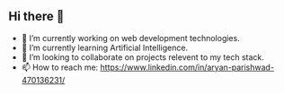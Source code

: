## Hi there 👋

- 🔭 I’m currently working on web development technologies.
- 🌱 I’m currently learning Artificial Intelligence.
- 👯 I’m looking to collaborate on projects relevent to my tech stack.
- 📫 How to reach me: https://www.linkedin.com/in/aryan-parishwad-470136231/


<!--
**AryanParishwad/AryanParishwad** is a ✨ _special_ ✨ repository because its `README.md` (this file) appears on your GitHub profile.

Here are some ideas to get you started:

- 🔭 I’m currently working on ...
- 🌱 I’m currently learning ...
- 👯 I’m looking to collaborate on ...
- 🤔 I’m looking for help with ...
- 💬 Ask me about ...
- 📫 How to reach me: ...
- 😄 Pronouns: ...
- ⚡ Fun fact: ...
-->
